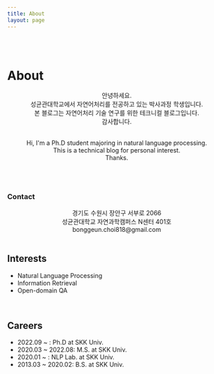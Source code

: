 ```yaml
---
title: About
layout: page
---
```

<br><br>

# About

<p align="center">안녕하세요.<br>
성균관대학교에서 자연어처리를 전공하고 있는 박사과정 학생입니다.<br>
본 블로그는 자연어처리 기술 연구를 위한 테크니컬 블로그입니다.<br>
감사합니다.
<br><br>
<p align="center">Hi, I'm a Ph.D student majoring in natural language processing.<br>
This is a technical blog for personal interest.<br>
Thanks.</p>
<br><br>

### Contact
<p align="center">
경기도 수원시 장안구 서부로 2066<br>
성균관대학교 자연과학캠퍼스 N센터 401호<br>
bonggeun.choi818@gmail.com
<br><br>

<h2>Interests</h2>
<ul class="interest-list">
	<li>Natural Language Processing</li>
	<li>Information Retrieval</li>
	<li>Open-domain QA</li>
</ul>
<br>
<h2>Careers</h2>
<ul class="careers">
	<li>2022.09 ~ : Ph.D at SKK Univ.</li>
	<li>2020.03 ~ 2022.08: M.S. at SKK Univ.</li>
	<li>2020.01 ~ : NLP Lab. at SKK Univ.</li>
    	<li>2013.03 ~ 2020.02: B.S. at SKK Univ.</li>
</ul>
